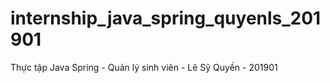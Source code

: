 # internship_java_spring_quyenls_201901
Thực tập Java Spring - Quản lý sinh viên - Lê Sỹ Quyền - 201901
